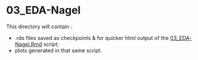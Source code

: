 # 03_EDA-Nagel

This directory will contain :
- .rds files saved as checkpoints & for quicker html output of the [03_EDA-Nagel.Rmd](../../../../../scripts/analysis-individual/Nagel-2016/03_EDA-Nagel.Rmd) script;
- plots generated in that same script.
